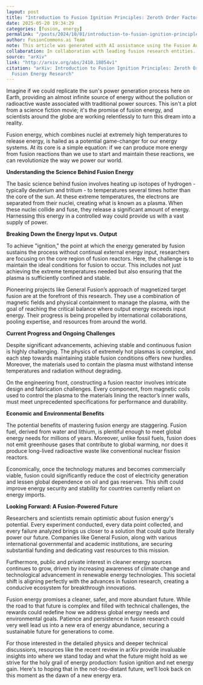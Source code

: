 ```yaml
---
layout: post
title: "Introduction to Fusion Ignition Principles: Zeroth Order Factors of Fusion Energy Research"
date: 2025-05-20 19:34:29
categories: [fusion, energy]
permalink: "/posts/2024/10/01/introduction-to-fusion-ignition-principles-zeroth-order-factors-of-fusion-energy-research/"
author: FusionCommons.ai Team
note: This article was generated with AI assistance using the Fusion Authority Engine, developed by Travis Frye.
collaboration: In collaboration with leading fusion research entities.
source: "arXiv"
link: "http://arxiv.org/abs/2410.18054v1"
citation: "arXiv: Introduction to Fusion Ignition Principles: Zeroth Order Factors of
  Fusion Energy Research"
---
```


Imagine if we could replicate the sun's power generation process here on Earth, providing an almost infinite source of energy without the pollution or radioactive waste associated with traditional power sources. This isn't a plot from a science fiction movie; it's the promise of fusion energy, and scientists around the globe are working relentlessly to turn this dream into a reality.

Fusion energy, which combines nuclei at extremely high temperatures to release energy, is hailed as a potential game-changer for our energy systems. At its core is a simple equation: if we can produce more energy from fusion reactions than we use to start and maintain these reactions, we can revolutionize the way we power our world.

**Understanding the Science Behind Fusion Energy**

The basic science behind fusion involves heating up isotopes of hydrogen - typically deuterium and tritium - to temperatures several times hotter than the core of the sun. At these extreme temperatures, the electrons are separated from their nuclei, creating what is known as a plasma. When these nuclei collide and fuse, they release a significant amount of energy. Harnessing this energy in a controlled way could provide us with a vast supply of power.

**Breaking Down the Energy Input vs. Output**

To achieve "ignition," the point at which the energy generated by fusion sustains the process without continual external energy input, researchers are focusing on the core region of fusion reactors. Here, the challenge is to maintain the ideal conditions for fusion to occur. This includes not just achieving the extreme temperatures needed but also ensuring that the plasma is sufficiently confined and stable.

Pioneering projects like General Fusion’s approach of magnetized target fusion are at the forefront of this research. They use a combination of magnetic fields and physical containment to manage the plasma, with the goal of reaching the critical balance where output energy exceeds input energy. Their progress is being propelled by international collaborations, pooling expertise, and resources from around the world.

**Current Progress and Ongoing Challenges**

Despite significant advancements, achieving stable and continuous fusion is highly challenging. The physics of extremely hot plasmas is complex, and each step towards maintaining stable fusion conditions offers new hurdles. Moreover, the materials used to contain the plasma must withstand intense temperatures and radiation without degrading.

On the engineering front, constructing a fusion reactor involves intricate design and fabrication challenges. Every component, from magnetic coils used to control the plasma to the materials lining the reactor’s inner walls, must meet unprecedented specifications for performance and durability.

**Economic and Environmental Benefits**

The potential benefits of mastering fusion energy are staggering. Fusion fuel, derived from water and lithium, is plentiful enough to meet global energy needs for millions of years. Moreover, unlike fossil fuels, fusion does not emit greenhouse gases that contribute to global warming, nor does it produce long-lived radioactive waste like conventional nuclear fission reactors.

Economically, once the technology matures and becomes commercially viable, fusion could significantly reduce the cost of electricity generation and lessen global dependence on oil and gas reserves. This shift could improve energy security and stability for countries currently reliant on energy imports.

**Looking Forward: A Fusion-Powered Future**

Researchers and scientists remain optimistic about fusion energy's potential. Every experiment conducted, every data point collected, and every failure analyzed brings us closer to a solution that could quite literally power our future. Companies like General Fusion, along with various international governmental and academic institutions, are securing substantial funding and dedicating vast resources to this mission.

Furthermore, public and private interest in cleaner energy sources continues to grow, driven by increasing awareness of climate change and technological advancement in renewable energy technologies. This societal shift is aligning perfectly with the advances in fusion research, creating a conducive ecosystem for breakthrough innovations.

Fusion energy promises a cleaner, safer, and more abundant future. While the road to that future is complex and filled with technical challenges, the rewards could redefine how we address global energy needs and environmental goals. Patience and persistence in fusion research could very well lead us into a new era of energy abundance, securing a sustainable future for generations to come.

For those interested in the detailed physics and deeper technical discussions, resources like the recent review in arXiv provide invaluable insights into where we stand today and what the future might hold as we strive for the holy grail of energy production: fusion ignition and net energy gain. Here's to hoping that in the not-too-distant future, we’ll look back on this moment as the dawn of a new energy era.
